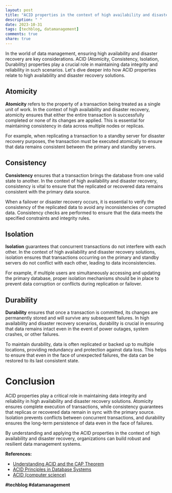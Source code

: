 ```yaml
---
layout: post
title: "ACID properties in the context of high availability and disaster recovery solutions"
description: " "
date: 2023-10-31
tags: [techblog, datamanagement]
comments: true
share: true
---
```


In the world of data management, ensuring high availability and disaster recovery are key considerations. ACID (Atomicity, Consistency, Isolation, Durability) properties play a crucial role in maintaining data integrity and reliability in such scenarios. Let's dive deeper into how ACID properties relate to high availability and disaster recovery solutions.

## Atomicity
**Atomicity** refers to the property of a transaction being treated as a single unit of work. In the context of high availability and disaster recovery, atomicity ensures that either the entire transaction is successfully completed or none of its changes are applied. This is essential for maintaining consistency in data across multiple nodes or replicas.

For example, when replicating a transaction to a standby server for disaster recovery purposes, the transaction must be executed atomically to ensure that data remains consistent between the primary and standby servers.

## Consistency
**Consistency** ensures that a transaction brings the database from one valid state to another. In the context of high availability and disaster recovery, consistency is vital to ensure that the replicated or recovered data remains consistent with the primary data source.

When a failover or disaster recovery occurs, it is essential to verify the consistency of the replicated data to avoid any inconsistencies or corrupted data. Consistency checks are performed to ensure that the data meets the specified constraints and integrity rules.

## Isolation
**Isolation** guarantees that concurrent transactions do not interfere with each other. In the context of high availability and disaster recovery solutions, isolation ensures that transactions occurring on the primary and standby servers do not conflict with each other, leading to data inconsistencies.

For example, if multiple users are simultaneously accessing and updating the primary database, proper isolation mechanisms should be in place to prevent data corruption or conflicts during replication or failover.

## Durability
**Durability** ensures that once a transaction is committed, its changes are permanently stored and will survive any subsequent failures. In high availability and disaster recovery scenarios, durability is crucial in ensuring that data remains intact even in the event of power outages, system crashes, or other failures.

To maintain durability, data is often replicated or backed up to multiple locations, providing redundancy and protection against data loss. This helps to ensure that even in the face of unexpected failures, the data can be restored to its last consistent state.

# Conclusion
ACID properties play a critical role in maintaining data integrity and reliability in high availability and disaster recovery solutions. Atomicity ensures complete execution of transactions, while consistency guarantees that replicas or recovered data remain in sync with the primary source. Isolation prevents conflicts between concurrent transactions, and durability ensures the long-term persistence of data even in the face of failures.

By understanding and applying the ACID properties in the context of high availability and disaster recovery, organizations can build robust and resilient data management systems.

**References:**
- [Understanding ACID and the CAP Theorem](https://database.guide/acid-and-cap-theorem/)
- [ACID Principles in Database Systems](https://www.geeksforgeeks.org/acid-properties-in-dbms/)
- [ACID (computer science)](https://en.wikipedia.org/wiki/ACID_(computer_science))

**#techblog #datamanagement**